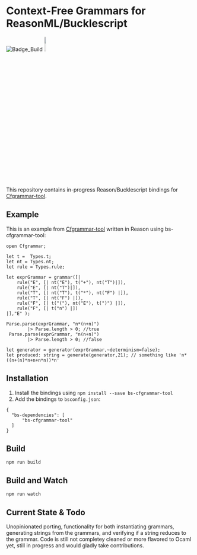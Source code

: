 # Context-Free Grammars for ReasonML/Bucklescript
![Badge_Build](https://github.com/heldeo/bs-cfgrammar-tool/workflows/Build/badge.svg)
[<img src="https://upload.wikimedia.org/wikipedia/commons/d/db/Npm-logo.svg" width="10%"> ](https://www.npmjs.com/)

This repository contains in-progress Reason/Bucklescript bindings for [Cfgrammar-tool](https://github.com/bakkot/cfgrammar-tool).

## Example

This is an example from [Cfgrammar-tool](https://github.com/bakkot/cfgrammar-tool) written in Reason using bs-cfgrammar-tool:

```vim
open Cfgrammar;

let t =  Types.t;
let nt = Types.nt;
let rule = Types.rule;

let exprGrammar = grammar([|
    rule("E", [| nt("E"), t("+"), nt("T")|]),    
    rule("E", [| nt("T")|]),
    rule("T", [| nt("T"), t("*"), nt("F") |]),
    rule("T", [| nt("F") |]),
    rule("F", [| t("("), nt("E"), t(")") |]),
    rule("F", [| t("n") |])
|],"E" );

Parse.parse(exprGrammar, "n*(n+n)")
        |> Parse.length > 0; //true
 Parse.parse(exprGrammar, "n(n+n)")
        |> Parse.length > 0; //false

let generator = generator(exprGrammar,~determinism=false);
let produced: string = generate(generator,21); // something like 'n*((n+(n)*n+n+n*n))*n'

```
 

## Installation

1.  Install the bindings using `npm install --save bs-cfgrammar-tool`
2.  Add the bindings to `bsconfig.json`:
```
{
  "bs-dependencies": [
      "bs-cfgrammar-tool"
  ]
}
```

## Build

```
npm run build
```

## Build and Watch

```
npm run watch
```

## Current State & Todo

Unopinionated porting, functionality for both instantiating grammars, generating strings from the grammars, and verifying if a string reduces to the grammar. Code is still not completey cleaned or more flavored to Ocaml yet, still in progress and would gladly take contributions.
